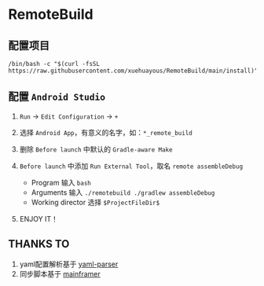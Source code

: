 # RemoteBuild

## 配置项目

```Shell
/bin/bash -c "$(curl -fsSL https://raw.githubusercontent.com/xuehuayous/RemoteBuild/main/install)"
```

## 配置 `Android Studio`

1. `Run` -> `Edit Configuration` -> `+`
2. 选择 `Android App`，有意义的名字，如：`*_remote_build`
3. 删除 `Before launch` 中默认的 `Gradle-aware Make`
4. `Before launch` 中添加 `Run External Tool`，取名 `remote assembleDebug`
    - Program 输入 `bash`
    - Arguments 输入 `./remotebuild ./gradlew assembleDebug`
    - Working director 选择 `$ProjectFileDir$`

5. ENJOY IT！

## THANKS TO

1. yaml配置解析基于 [yaml-parser](https://github.com/Minlison/yaml-parser/blob/master/parser_yaml.sh)
2. 同步脚本基于 [mainframer](https://github.com/buildfoundation/mainframer)
